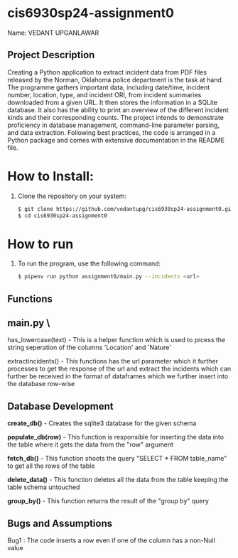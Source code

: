# cis6930sp24-assignment0

Name: VEDANT UPGANLAWAR

## Project Description
Creating a Python application to extract incident data from PDF files released by the Norman, Oklahoma police department is the task at hand. The programme gathers important data, including date/time, incident number, location, type, and incident ORI, from incident summaries downloaded from a given URL. It then stores the information in a SQLite database. It also has the ability to print an overview of the different incident kinds and their corresponding counts. The project intends to demonstrate proficiency in database management, command-line parameter parsing, and data extraction. Following best practices, the code is arranged in a Python package and comes with extensive documentation in the README file.

# How to Install:
1. Clone the repository on your system:
    ```sh
    $ git clone https://github.com/vedantupg/cis6930sp24-assignment0.git
    $ cd cis6930sp24-assignment0
    ```

# How to run
1. To run the program, use the following command:
    ```sh
    $ pipenv run python assignment0/main.py --incidents <url>
    ```
    

## Functions

## main.py \

has_lowercase(text) - This is a helper function which is used to prcess the string seperation of the columns 'Location' and 'Nature'

extractincidents() - This functions has the url parameter which it further processes to get the response of the url and extract the incidents which can further be received in the format of dataframes which we further insert into the database row-wise

## Database Development

**create_db()** - Creates the sqlite3 database for the given schema

**populate_db(row)** - This function is responsible for inserting the data into the table where it gets the data from the "row" argument

**fetch_db()** - This function shoots the query "SELECT \* FROM table_name" to get all the rows of the table

**delete_data()** - This function deletes all the data from the table keeping the table schema untouched

**group_by()** - This function returns the result of the "group by" query

## Bugs and Assumptions

Bug1 : The code inserts a row even if one of the column has a non-Null value
